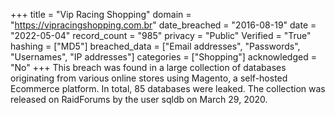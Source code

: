 +++
title = "Vip Racing Shopping"
domain = "https://vipracingshopping.com.br"
date_breached = "2016-08-19"
date = "2022-05-04"
record_count = "985"
privacy = "Public"
Verified = "True"
hashing = ["MD5"]
breached_data = ["Email addresses", "Passwords", "Usernames", "IP addresses"]
categories = ["Shopping"]
acknowledged = "No"
+++
This breach was found in a large collection of databases originating from various online stores using Magento, a self-hosted Ecommerce platform. In total, 85 databases were leaked. The collection was released on RaidForums by the user sqldb on March 29, 2020.
